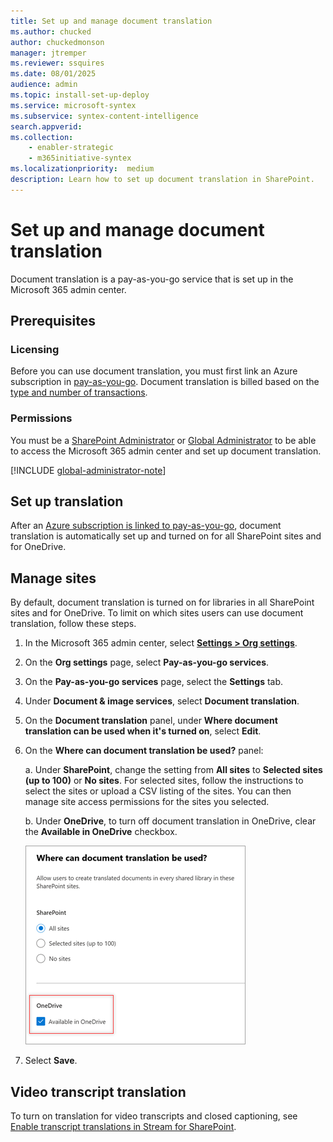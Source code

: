 ```yaml
---
title: Set up and manage document translation
ms.author: chucked
author: chuckedmonson
manager: jtremper
ms.reviewer: ssquires
ms.date: 08/01/2025
audience: admin
ms.topic: install-set-up-deploy
ms.service: microsoft-syntex
ms.subservice: syntex-content-intelligence
search.appverid: 
ms.collection: 
    - enabler-strategic
    - m365initiative-syntex
ms.localizationpriority:  medium
description: Learn how to set up document translation in SharePoint.
---
```


# Set up and manage document translation

Document translation is a pay-as-you-go service that is set up in the Microsoft 365 admin center.

## Prerequisites

### Licensing

Before you can use document translation, you must first link an Azure subscription in [pay-as-you-go](syntex-azure-billing.md). Document translation is billed based on the [type and number of transactions](syntex-pay-as-you-go-services.md).

### Permissions

You must be a [SharePoint Administrator](/entra/identity/role-based-access-control/permissions-reference#sharepoint-administrator) or [Global Administrator](/entra/identity/role-based-access-control/permissions-reference#global-administrator) to be able to access the Microsoft 365 admin center and set up document translation.

[!INCLUDE [global-administrator-note](../includes/global-administrator-note.md)]

## Set up translation

After an [Azure subscription is linked to pay-as-you-go](syntex-azure-billing.md), document translation is automatically set up and turned on for all SharePoint sites and for OneDrive.

## Manage sites

By default, document translation is turned on for libraries in all SharePoint sites and for OneDrive. To limit on which sites users can use document translation, follow these steps.

1. In the Microsoft 365 admin center, select <a href="https://go.microsoft.com/fwlink/p/?linkid=2171997" target="_blank">**Settings > Org settings**</a>.

2. On the **Org settings** page, select **Pay-as-you-go services**.

3. On the **Pay-as-you-go services** page, select the **Settings** tab.

4. Under **Document & image services**, select **Document translation**.

5. On the **Document translation** panel, under **Where document translation can be used when it's turned on**, select **Edit**.

6. On the **Where can document translation be used?** panel:

    a. Under **SharePoint**, change the setting from **All sites** to **Selected sites (up to 100)** or **No sites**. For selected sites, follow the instructions to select the sites or upload a CSV listing of the sites. You can then manage site access permissions for the sites you selected.

    b. Under **OneDrive**, to turn off document translation in OneDrive, clear the **Available in OneDrive** checkbox.

    ![Screenshot showing the Where can document translation be used? panel, and the Available in OneDrive checkbox selected.](../media/content-understanding/translation-onedrive-selected.png)

7. Select **Save**.

## Video transcript translation

To turn on translation for video transcripts and closed captioning, see [Enable transcript translations in Stream for SharePoint](https://prod.support.services.microsoft.com/office/microsoft-syntex-pay-as-you-go-transcript-translations-in-stream-for-sharepoint-2e34ad1b-e213-47ed-a806-5cc0d88751de#bkmk_enabletranslations).